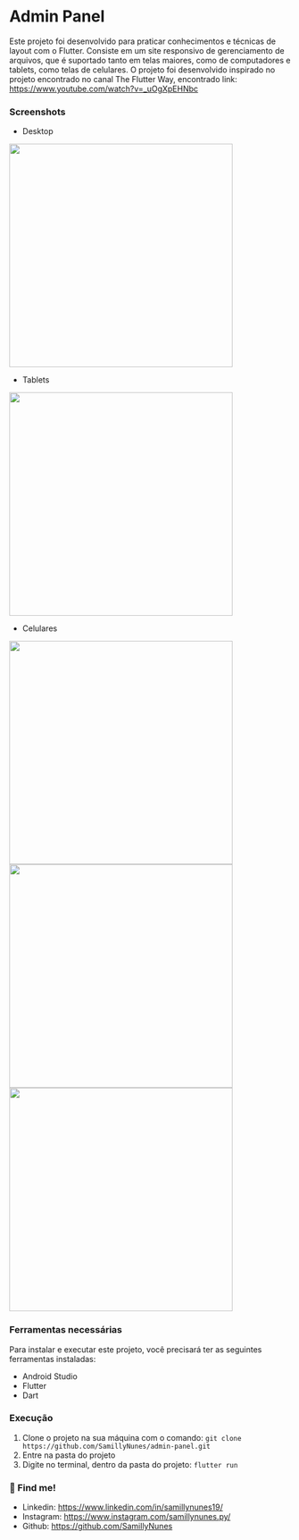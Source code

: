 # Admin Panel

Este projeto foi desenvolvido para praticar conhecimentos e técnicas de layout com o Flutter. Consiste em um site responsivo de gerenciamento de arquivos, que é suportado tanto em telas maiores, como de computadores e tablets, como telas de celulares.
O projeto foi desenvolvido inspirado no projeto encontrado no canal The Flutter Way, encontrado link: https://www.youtube.com/watch?v=_uOgXpEHNbc

### Screenshots
- Desktop
<img src="https://github.com/SamillyNunes/admin-panel/assets/images/readme/desktop.jpg" height="400px">

- Tablets
<img src="https://github.com/SamillyNunes/admin-panel/assets/images/readme/tablet.jpg" height="400px">

- Celulares
<img src="https://github.com/SamillyNunes/admin-panel/assets/images/readme/mobile1.jpg" height="400px">

<img src="https://github.com/SamillyNunes/admin-panel/assets/images/readme/mobile2.jpg" height="400px">

<img src="https://github.com/SamillyNunes/admin-panel/assets/images/readme/desktop.jpg" height="400px">

### Ferramentas necessárias
Para instalar e executar este projeto, você precisará ter as seguintes ferramentas instaladas:
- Android Studio
- Flutter 
- Dart

### Execução
1. Clone o projeto na sua máquina com o comando: `git clone https://github.com/SamillyNunes/admin-panel.git`
2. Entre na pasta do projeto
3. Digite no terminal, dentro da pasta do projeto: `flutter run`

### 📌 Find me!
- Linkedin: https://www.linkedin.com/in/samillynunes19/
- Instagram: https://www.instagram.com/samillynunes.py/
- Github: https://github.com/SamillyNunes
